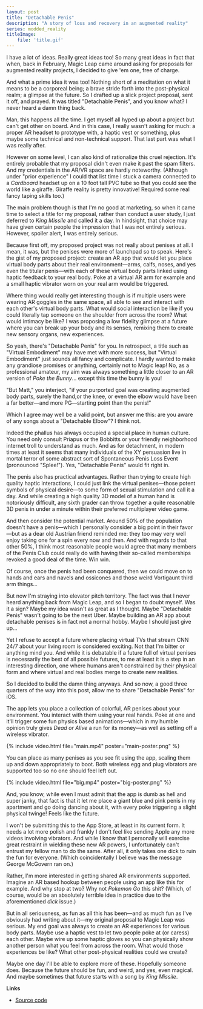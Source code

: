 ```yaml
---
layout: post
title: "Detachable Penis"
description: "A story of loss and recovery in an augmented reality"
series: modded_reality
titleImage:
    file: 'title.gif'
---
```


I have a lot of ideas. Really great ideas too! So many great ideas in fact that when, back in February, Magic Leap came around asking for proposals for augmented reality projects, I decided to give 'em one, free of charge.

And what a prime idea it was too! Nothing short of a meditation on what it means to be a corporeal being; a brave stride forth into the post-physical realm; a glimpse at the future. So I drafted up a slick project proposal, sent it off, and prayed. It was titled "Detachable Penis", and you know what? I never heard a damn thing back.

Man, this happens all the time. I get myself all hyped up about a project but can't get other on board. And in this case, I really wasn't asking for much: a proper AR headset to prototype with, a haptic vest or something, plus maybe some technical and non-technical support. That last part was what I was really after.

However on some level, I can also kind of rationalize this cruel rejection. It's entirely probable that my proposal didn't even make it past the spam filters. And my credentials in the AR/VR space are hardly noteworthy. (Although under "prior experience" I could that list time I stuck a camera connected to a *Cardboard* headset up on a 10 foot tall PVC tube so that you could see the world like a giraffe. Giraffe reality is pretty innovative! Required some real fancy taping skills too.)

The main problem though is that I'm no good at marketing, so when it came time to select a title for my proposal, rather than conduct a user study, I just deferred to *King Missile* and called it a day. In hindsight, that choice may have given certain people the impression that I was not entirely serious. However, spoiler alert, I was entirely serious. 

Because first off, my proposed project was not really about penises at all. I mean, it was, but the penises were more of launchpad so to speak. Here's the gist of my proposed project: create an AR app that would let you place virtual body parts about their real environment—arms, calfs, noses, and yes even the titular penis—with each of these virtual body parts linked using haptic feedback to your real body. Poke at a virtual AR arm for example and a small haptic vibrator worn on your real arm would be triggered.

Where thing would really get interesting though is if multiple users were wearing AR goggles in the same space, all able to see and interact with each other's virtual body parts. What would social interaction be like if you could literally tap someone on the shoulder from across the room? What would intimacy be like? I was proposing a low fidelity glimpse at a future where you can break up your body and its senses, remixing them to create new sensory organs, new experiences.

So yeah, there's "Detachable Penis" for you. In retrospect, a title such as "Virtual Embodiment" may have met with more success, but "Virtual Embodiment" just sounds all fancy and complicate. I hardly wanted to make any grandiose promises or anything, certainly not to Magic leap! No, as a professional amateur, my aim was always something a little closer to an AR version of *Poke the Bunny*... except this time the bunny is you!

"But Matt," you interject, "if your purported goal was creating augmented body parts, surely the hand,or the knee, or even the elbow would have been a far better—and more PG—starting point than the penis!"

Which I agree may well be a valid point, but answer me this: are you aware of any songs about a "Detachable Elbow"? I think not.

Indeed the phallus has always occupied a special place in human culture. You need only consult Priapus or the Bobbitts or your friendly neighborhood internet troll to understand as much. And as for detachment, in modern times at least it seems that many individuals of the XY persuasion live in mortal terror of some abstract sort of Spontaneous Penis Loss Event (pronounced "Splee!"). Yes, "Detachable Penis" would fit right in.

The penis also has practical advantages. Rather than trying to create high quality haptic interactions, I could just link the virtual penises—those potent symbols of physical desire—to some form of sexual stimulation and call it a day. And while creating a high quality 3D model of a human hand is notoriously difficult, any sixth grader can throw together a quite reasonable 3D penis in under a minute within their preferred multiplayer video game.

And then consider the potential market. Around 50% of the population doesn't have a penis—which I personally consider a big point in their favor—but as a dear old Austrian friend reminded me: they too may very well enjoy taking one for a spin every now and then. And with regards to that other 50%, I think most reasonable people would agree that many members of the Penis Club could really do with having their so-called memberships revoked a good deal of the time. Win win.

Of course, once the penis had been conquered, then we could move on to hands and ears and navels and ossicones and those weird Vortigaunt third arm things... <!-- Queue the flood of feature requests from those accursed Gonarch fetishists --> 

But now I'm straying into elevator pitch territory. <!-- If only I could understand why people start mashing the "Open Door" button a few seconds into my pitches... --> The fact was that I never heard anything back from Magic Leap, and so I began to doubt myself. Was it a sign? Maybe my idea wasn't as great as I thought. Maybe "Detachable Penis" wasn't going to be the next Uber. Maybe building an AR app about detachable penises is in fact not a normal hobby. Maybe I should just give up...

Yet I refuse to accept a future where placing virtual TVs that stream CNN 24/7 about your living room is considered exciting. Not that I'm bitter or anything mind you. And while it is debatable if a future full of virtual penises is necessarily the best of all possible futures, to me at least it is a step in an interesting direction, one where humans aren't constrained by their physical form and where virtual and real bodies merge to create new realities.

So I decided to build the damn thing anyways. And so now, a good three quarters of the way into this post, allow me to share "Detachable Penis" for iOS.

The app lets you place a collection of colorful, AR penises about your environment. You interact with them using your real hands. Poke at one and it'll trigger some fun physics based animations—which in my humble opinion truly gives *Dead or Alive* a run for its money—as well as setting off a wireless vibrator.

{% include video.html file="main.mp4" poster="main-poster.png" %}

You can place as many penises as you see fit using the app, scaling them up and down appropriately to boot. Both wireless egg and plug vibrators are supported too so no one should feel left out.

{% include video.html file="big.mp4" poster="big-poster.png" %}

And, you know, while even I must admit that the app is dumb as hell and super janky, that fact is that it let me place a giant blue and pink penis in my apartment and go doing dancing about it, with every poke triggering a slight physical twinge! Feels like the future.

I won't be submitting this to the App Store, at least in its current form. It needs a lot more polish and frankly I don't feel like sending Apple any more videos involving vibrators. And while I know that I personally will exercise great restraint in wielding these new AR powers, I unfortunately can't entrust my fellow man to do the same. After all, it only takes one dick to ruin the fun for everyone. (Which coincidentally I believe was the message George McGovern ran on.<!--And history shows just how well the American public took that, thereby entirely validating my original point-->)

Rather, I'm more interested in getting shared AR environments supported. Imagine an AR based hookup between people using an app like this for example. And why stop at two? Why not *Pokemon Go* this shit? (Which, of course, would be an absolutely terrible idea in practice due to the aforementioned *dick* issue.)

But in all seriousness, as fun as all this has been—and as much fun as I've obviously had writing about it—my original proposal to Magic Leap was serious. My end goal was always to create an AR experiences for various body parts. Maybe use a haptic vest to let two people poke at (or caress) each other. Maybe wire up some haptic gloves so you can physically show another person what you feel from across the room. What would those experiences be like? What other post-physical realities could we create?

Maybe one day I'll be able to explore more of these. Hopefully someone does. Because the future should be fun, and weird, and yes, even magical. And maybe sometimes that future starts with a song by *King Missile*.

**Links**

- [Source code](https://github.com/mattbierner/detachable-penis)
